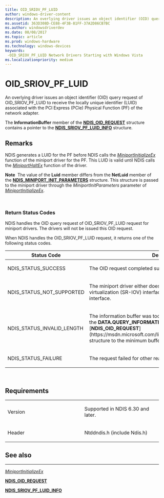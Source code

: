 ```yaml
---
title: OID_SRIOV_PF_LUID
author: windows-driver-content
description: An overlying driver issues an object identifier (OID) query request of OID_SRIOV_PF_LUID to receive the locally unique identifier (LUID) associated with the PCI Express (PCIe) Physical Function (PF) of the network adapter.
ms.assetid: 363D308D-CE88-4F3B-81FF-37A2D86CB7BC
ms.author: windowsdriverdev
ms.date: 08/08/2017
ms.topic: article
ms.prod: windows-hardware
ms.technology: windows-devices
keywords: 
 -OID_SRIOV_PF_LUID Network Drivers Starting with Windows Vista
ms.localizationpriority: medium
---
```


# OID\_SRIOV\_PF\_LUID


An overlying driver issues an object identifier (OID) query request of OID\_SRIOV\_PF\_LUID to receive the locally unique identifier (LUID) associated with the PCI Express (PCIe) Physical Function (PF) of the network adapter.

The **InformationBuffer** member of the [**NDIS\_OID\_REQUEST**](https://msdn.microsoft.com/library/windows/hardware/ff566710) structure contains a pointer to the [**NDIS\_SRIOV\_PF\_LUID\_INFO**](https://msdn.microsoft.com/library/windows/hardware/hh451678) structure.

Remarks
-------

NDIS generates a LUID for the PF before NDIS calls the [*MiniportInitializeEx*](https://msdn.microsoft.com/library/windows/hardware/ff559389) function of the miniport driver for the PF. This LUID is valid until NDIS calls the [*MiniportHaltEx*](https://msdn.microsoft.com/library/windows/hardware/ff559388) function of the driver.

**Note**  The value of the **Luid** member differs from the **NetLuid** member of the [**NDIS\_MINIPORT\_INIT\_PARAMETERS**](https://msdn.microsoft.com/library/windows/hardware/ff565972) structure. This structure is passed to the miniport driver through the *MiniportInitParameters* parameter of [*MiniportInitializeEx*](https://msdn.microsoft.com/library/windows/hardware/ff559389).

 

### Return Status Codes

NDIS handles the OID query request of OID\_SRIOV\_PF\_LUID request for miniport drivers. The drivers will not be issued this OID request.

When NDIS handles the OID\_SRIOV\_PF\_LUID request, it returns one of the following status codes.

<table>
<colgroup>
<col width="50%" />
<col width="50%" />
</colgroup>
<thead>
<tr class="header">
<th>Status Code</th>
<th>Description</th>
</tr>
</thead>
<tbody>
<tr class="odd">
<td><p>NDIS_STATUS_SUCCESS</p></td>
<td><p>The OID request completed successfully.</p></td>
</tr>
<tr class="even">
<td><p>NDIS_STATUS_NOT_SUPPORTED</p></td>
<td><p>The miniport driver either does not support the single root I/O virtualization (SR-IOV) interface or is not enabled to use the interface.</p></td>
</tr>
<tr class="odd">
<td><p>NDIS_STATUS_INVALID_LENGTH</p></td>
<td><p>The information buffer was too short. The miniport driver must set the <strong>DATA.QUERY_INFORMATION.BytesNeeded</strong> member in the [<strong>NDIS_OID_REQUEST</strong>](https://msdn.microsoft.com/library/windows/hardware/ff566710) structure to the minimum buffer size that is required.</p></td>
</tr>
<tr class="even">
<td><p>NDIS_STATUS_FAILURE</p></td>
<td><p>The request failed for other reasons.</p></td>
</tr>
</tbody>
</table>

 

Requirements
------------

<table>
<colgroup>
<col width="50%" />
<col width="50%" />
</colgroup>
<tbody>
<tr class="odd">
<td><p>Version</p></td>
<td><p>Supported in NDIS 6.30 and later.</p></td>
</tr>
<tr class="even">
<td><p>Header</p></td>
<td>Ntddndis.h (include Ndis.h)</td>
</tr>
</tbody>
</table>

## See also


****
[*MiniportInitializeEx*](https://msdn.microsoft.com/library/windows/hardware/ff559389)

[**NDIS\_OID\_REQUEST**](https://msdn.microsoft.com/library/windows/hardware/ff566710)

[**NDIS\_SRIOV\_PF\_LUID\_INFO**](https://msdn.microsoft.com/library/windows/hardware/hh451678)

 

 





